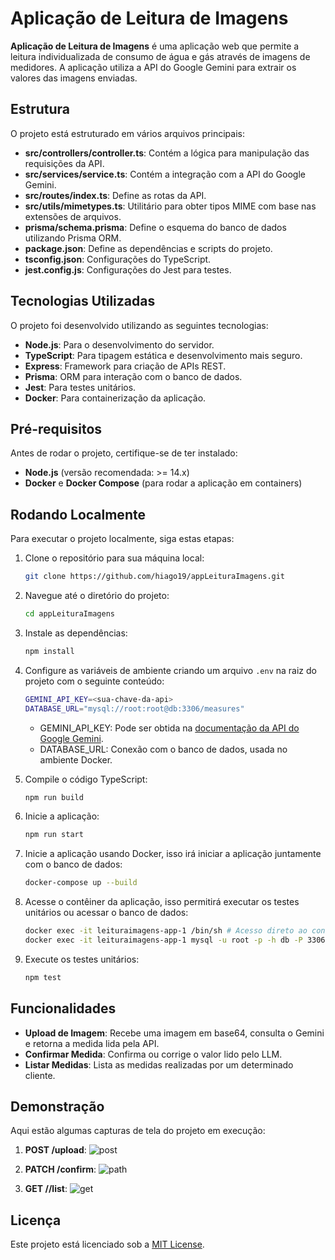 # Aplicação de Leitura de Imagens

**Aplicação de Leitura de Imagens** é uma aplicação web que permite a leitura individualizada de consumo de água e gás através de imagens de medidores. A aplicação utiliza a API do Google Gemini para extrair os valores das imagens enviadas.

## Estrutura

O projeto está estruturado em vários arquivos principais:

- **src/controllers/controller.ts**: Contém a lógica para manipulação das requisições da API.
- **src/services/service.ts**: Contém a integração com a API do Google Gemini.
- **src/routes/index.ts**: Define as rotas da API.
- **src/utils/mimetypes.ts**: Utilitário para obter tipos MIME com base nas extensões de arquivos.
- **prisma/schema.prisma**: Define o esquema do banco de dados utilizando Prisma ORM.
- **package.json**: Define as dependências e scripts do projeto.
- **tsconfig.json**: Configurações do TypeScript.
- **jest.config.js**: Configurações do Jest para testes.

## Tecnologias Utilizadas

O projeto foi desenvolvido utilizando as seguintes tecnologias:

- **Node.js**: Para o desenvolvimento do servidor.
- **TypeScript**: Para tipagem estática e desenvolvimento mais seguro.
- **Express**: Framework para criação de APIs REST.
- **Prisma**: ORM para interação com o banco de dados.
- **Jest**: Para testes unitários.
- **Docker**: Para containerização da aplicação.

## Pré-requisitos

Antes de rodar o projeto, certifique-se de ter instalado:

- **Node.js** (versão recomendada: >= 14.x)
- **Docker** e **Docker Compose** (para rodar a aplicação em containers)

## Rodando Localmente

Para executar o projeto localmente, siga estas etapas:

1. Clone o repositório para sua máquina local:

   ```bash
   git clone https://github.com/hiago19/appLeituraImagens.git
   ```
2. Navegue até o diretório do projeto:

   ```bash
   cd appLeituraImagens
   ```

3. Instale as dependências:
   
   ```bash
   npm install
   ```
4. Configure as variáveis de ambiente criando um arquivo `.env` na raiz do projeto com o seguinte conteúdo:
   
   ```bash
   GEMINI_API_KEY=<sua-chave-da-api>
   DATABASE_URL="mysql://root:root@db:3306/measures"
   ```
   - GEMINI_API_KEY: Pode ser obtida na [documentação da API do Google Gemini](https://ai.google.dev/gemini-api/docs/api-key).
   - DATABASE_URL: Conexão com o banco de dados, usada no ambiente Docker.

5. Compile o código TypeScript:
   
   ```bash
   npm run build
   ```

6. Inicie a aplicação:
   
   ```bash
   npm run start
   ```

7. Inicie a aplicação usando Docker, isso irá iniciar a aplicação juntamente com o banco de dados:
   
   ```bash
   docker-compose up --build
   ```

8. Acesse o contêiner da aplicação, isso permitirá executar os testes unitários ou acessar o banco de dados:
   
   ```bash
   docker exec -it leituraimagens-app-1 /bin/sh # Acesso direto ao contêiner
   docker exec -it leituraimagens-app-1 mysql -u root -p -h db -P 3306 measures # Acesso direto ao MySql
   ```

9. Execute os testes unitários:
   
   ```bash
   npm test
   ```

## Funcionalidades

- **Upload de Imagem**: Recebe uma imagem em base64, consulta o Gemini e retorna a medida lida pela API.
- **Confirmar Medida**: Confirma ou corrige o valor lido pelo LLM.
- **Listar Medidas**: Lista as medidas realizadas por um determinado cliente.

## Demonstração

Aqui estão algumas capturas de tela do projeto em execução:

1. **POST /upload**:
   ![post](https://github.com/user-attachments/assets/89132671-4770-4de3-8e39-8bd056411171)

   
2. **PATCH /confirm**:
   ![path](https://github.com/user-attachments/assets/dddc8b9e-6312-4ad2-b9bb-4db5f62ed9ec)


3. **GET /<customer code>/list**:
   ![get](https://github.com/user-attachments/assets/a0a43d51-08e9-4e3c-9302-ac660c00f2ee)



## Licença

Este projeto está licenciado sob a [MIT License](LICENSE).
